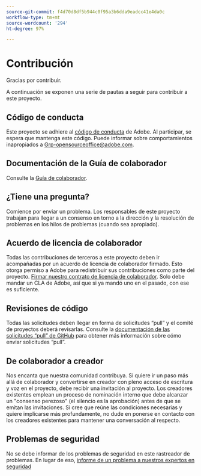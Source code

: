 ```yaml
---
source-git-commit: f4d70d8df5b944c0f95a3b6dda9eadcc41e4da0c
workflow-type: tm+mt
source-wordcount: '294'
ht-degree: 97%

---
```

# Contribución

Gracias por contribuir.

A continuación se exponen una serie de pautas a seguir para contribuir a este proyecto.

## Código de conducta

Este proyecto se adhiere al [código de conducta](code-of-conduct.md) de Adobe. Al participar, se espera que mantenga este código. Puede informar sobre comportamientos inapropiados a [Grp-opensourceoffice@adobe.com](mailto:Grp-opensourceoffice@adobe.com).

## Documentación de la Guía de colaborador

Consulte la [Guía de colaborador](https://experienceleague.adobe.com/docs/contributor/contributor-guide/introduction.html).

## ¿Tiene una pregunta?

Comience por enviar un problema. Los responsables de este proyecto trabajan para llegar a un consenso en torno a la dirección y la resolución de problemas en los hilos de problemas (cuando sea apropiado).

## Acuerdo de licencia de colaborador

Todas las contribuciones de terceros a este proyecto deben ir acompañadas por un acuerdo de licencia de colaborador firmado. Esto otorga permiso a Adobe para redistribuir sus contribuciones como parte del proyecto. [Firmar nuestro contrato de licencia de colaborador](http://opensource.adobe.com/cla.html). Solo debe mandar un CLA de Adobe, así que si ya mandó uno en el pasado, con ese es suficiente.

## Revisiones de código

Todas las solicitudes deben llegar en forma de solicitudes “pull” y el comité de proyectos deberá revisarlas. Consulte la [documentación de las solicitudes “pull” de GitHub](https://docs.github.com/es/pull-requests/collaborating-with-pull-requests/proposing-changes-to-your-work-with-pull-requests/about-pull-requests) para obtener más información sobre cómo enviar solicitudes “pull”.

<!--
Lastly, please follow the [pull request template](PULL_REQUEST_TEMPLATE.md) when
submitting a pull request!
-->

## De colaborador a creador

Nos encanta que nuestra comunidad contribuya. Si quiere ir un paso más allá de colaborador y convertirse en creador con pleno acceso de escritura y voz en el proyecto, debe recibir una invitación al proyecto. Los creadores existentes emplean un proceso de nominación interno que debe alcanzar un &quot;consenso perezoso&quot; (el silencio es la aprobación) antes de que se emitan las invitaciones. Si cree que reúne las condiciones necesarias y quiere implicarse más profundamente, no dude en ponerse en contacto con los creadores existentes para mantener una conversación al respecto.

## Problemas de seguridad

No se debe informar de los problemas de seguridad en este rastreador de problemas. En lugar de eso, [informe de un problema a nuestros expertos en seguridad](https://helpx.adobe.com/es/security/alertus.html)
